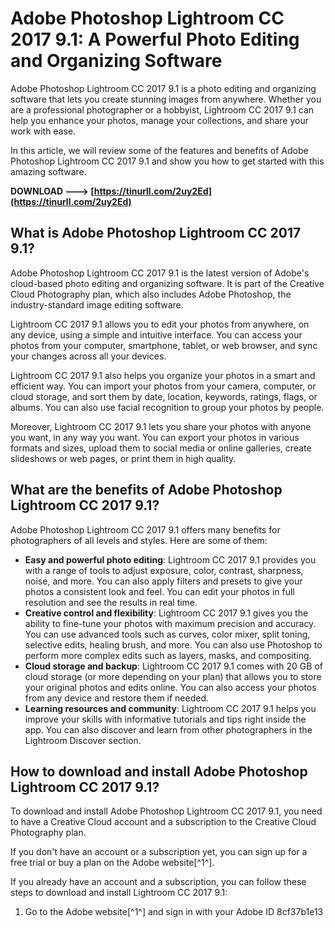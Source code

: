 
 
# Adobe Photoshop Lightroom CC 2017 9.1: A Powerful Photo Editing and Organizing Software
 
Adobe Photoshop Lightroom CC 2017 9.1 is a photo editing and organizing software that lets you create stunning images from anywhere. Whether you are a professional photographer or a hobbyist, Lightroom CC 2017 9.1 can help you enhance your photos, manage your collections, and share your work with ease.
 
In this article, we will review some of the features and benefits of Adobe Photoshop Lightroom CC 2017 9.1 and show you how to get started with this amazing software.
 
**DOWNLOAD ---> [https://tinurll.com/2uy2Ed](https://tinurll.com/2uy2Ed)**


 
## What is Adobe Photoshop Lightroom CC 2017 9.1?
 
Adobe Photoshop Lightroom CC 2017 9.1 is the latest version of Adobe's cloud-based photo editing and organizing software. It is part of the Creative Cloud Photography plan, which also includes Adobe Photoshop, the industry-standard image editing software.
 
Lightroom CC 2017 9.1 allows you to edit your photos from anywhere, on any device, using a simple and intuitive interface. You can access your photos from your computer, smartphone, tablet, or web browser, and sync your changes across all your devices.
 
Lightroom CC 2017 9.1 also helps you organize your photos in a smart and efficient way. You can import your photos from your camera, computer, or cloud storage, and sort them by date, location, keywords, ratings, flags, or albums. You can also use facial recognition to group your photos by people.
 
Moreover, Lightroom CC 2017 9.1 lets you share your photos with anyone you want, in any way you want. You can export your photos in various formats and sizes, upload them to social media or online galleries, create slideshows or web pages, or print them in high quality.
 
## What are the benefits of Adobe Photoshop Lightroom CC 2017 9.1?
 
Adobe Photoshop Lightroom CC 2017 9.1 offers many benefits for photographers of all levels and styles. Here are some of them:
 
- **Easy and powerful photo editing**: Lightroom CC 2017 9.1 provides you with a range of tools to adjust exposure, color, contrast, sharpness, noise, and more. You can also apply filters and presets to give your photos a consistent look and feel. You can edit your photos in full resolution and see the results in real time.
- **Creative control and flexibility**: Lightroom CC 2017 9.1 gives you the ability to fine-tune your photos with maximum precision and accuracy. You can use advanced tools such as curves, color mixer, split toning, selective edits, healing brush, and more. You can also use Photoshop to perform more complex edits such as layers, masks, and compositing.
- **Cloud storage and backup**: Lightroom CC 2017 9.1 comes with 20 GB of cloud storage (or more depending on your plan) that allows you to store your original photos and edits online. You can also access your photos from any device and restore them if needed.
- **Learning resources and community**: Lightroom CC 2017 9.1 helps you improve your skills with informative tutorials and tips right inside the app. You can also discover and learn from other photographers in the Lightroom Discover section.

## How to download and install Adobe Photoshop Lightroom CC 2017 9.1?
 
To download and install Adobe Photoshop Lightroom CC 2017 9.1, you need to have a Creative Cloud account and a subscription to the Creative Cloud Photography plan.
 
If you don't have an account or a subscription yet, you can sign up for a free trial or buy a plan on the Adobe website[^1^].

If you already have an account and a subscription, you can follow these steps to download and install Lightroom CC 2017 9.1:

1. Go to the Adobe website[^1^] and sign in with your Adobe ID 8cf37b1e13


